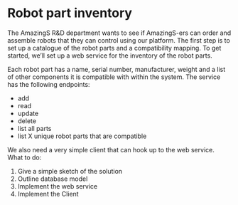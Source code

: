 # Robot​ ​part​ ​inventory

The AmazingS R&D department wants to see if AmazingS-ers can order and assemble
robots that they can control using our platform. The first step is to set up a catalogue
of the robot parts and a compatibility mapping. To get started, we’ll set up a web
service for the inventory of the robot parts.

Each robot part has a name, serial number, manufacturer, weight and a list of other
components it is compatible with within the system.
The service has the following endpoints:

- add
- read
- update
- delete
- list all parts
- list X unique robot parts that are compatible

We also need a very simple client that can hook up to the web service.
What to do:
1. Give a simple sketch of the solution
2. Outline database model
3. Implement the web service
4. Implement the Client